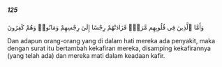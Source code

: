 ##### 125

<span class="ayah">وَأَمَّا ٱلَّذِينَ فِى قُلُوبِهِم مَّرَضٌۭ فَزَادَتْهُمْ رِجْسًا إِلَىٰ رِجْسِهِمْ وَمَاتُوا۟ وَهُمْ كَٰفِرُونَ</span>

<span class="ayah_translation">Dan adapun orang-orang yang di dalam hati mereka ada penyakit, maka dengan surat itu bertambah kekafiran mereka, disamping kekafirannya (yang telah ada) dan mereka mati dalam keadaan kafir.</span>
